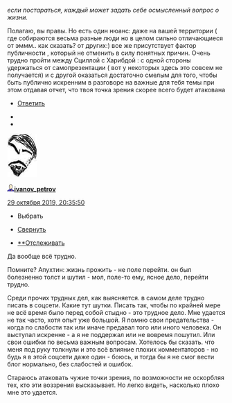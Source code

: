 *если постараться, каждый может задать себе осмысленный вопрос о жизни.*

Полагаю, вы правы. Но есть один нюанс: даже на вашей территории ( где собираются весьма разные люди но в целом сильно отличающиеся от эммм.. как сказать? от других:) все же присутствует фактор публичности , который не отменить в силу понятных причин. Очень трудно пройти между Сциллой с Харибдой : с одной стороны удержаться от самопрезентации ( вот у некоторых здесь это совсем не получается) и с другой оказаться достаточно смелым для того, чтобы быть публично искренним в разговоре на важные для тебя темы при этом отдавая отчет, что твоя точка зрения скорее всего будет атакована

- [Ответить](https://ivanov-petrov.livejournal.com/2217791.html?replyto=140370751)

-
-

 <div style="display: none;">  </div>

 [![3659258](../_resources/3659258)](https://ivanov-petrov.livejournal.com/)

[![userinfo_v8.png](../_resources/userinfo_v8-1.png)](https://ivanov-petrov.livejournal.com/profile)[**ivanov_petrov**](https://ivanov-petrov.livejournal.com/)

 [29 октября 2019, 20:35:50](https://ivanov-petrov.livejournal.com/2217791.html?thread=140412479#t140412479)

- Выбрать

- [Свернуть](https://ivanov-petrov.livejournal.com/2217791.html?thread=140412479#t140412479)

- [**Отслеживать](https://www.livejournal.com/manage/subscriptions/comments.bml?talkid=140412479&journal=ivanov_petrov)

Да вообще всё трудно.

Помните? Апухтин: жизнь прожить - не поле перейти. он был болезненно толст и шутил - мол, поле-то ему, ясное дело, перейти трудно.

Среди прочих трудных дел, как выясняется. в самом деле трудно писать в соцсети. Какие тут шутки. Писать так, чтобы по крайней мере не всё время было перед собой стыдно - это трудное дело. Мне удается не так часто, хотя опыт уже большой. Я помню свои предательства - когда по слабости так или иначе предавал того или иного человека. Он выступал искренне - а я не поддержал или не вовремя пошутил. Или свои ошибки по весьма важным вопросам. Хотелось бы сказать. что меня под руку толкнули и это всё влияние плохих комментаторов - но будь я в этой соцсети даже один - боюсь, и тогда бы я не смог вести блог нормально, без слабостей и ошибок.

Стараюсь атаковать чужие точки зрения, по возможности не оскорбляя тех, кто эти воззрения высказывает. Но легко видеть, насколько плохо мне это удается.

<div style="display: none;">  </div>

<div style="display: none;">  </div>